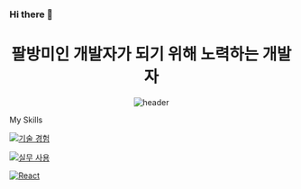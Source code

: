 ### Hi there 👋

<!--
**asdf132645/asdf132645** is a ✨ _special_ ✨ repository because its `README.md` (this file) appears on your GitHub profile.

Here are some ideas to get you started:

- 🔭 I’m currently working on ...
- 🌱 I’m currently learning ...
- 👯 I’m looking to collaborate on ...
- 🤔 I’m looking for help with ...
- 💬 Ask me about ...
- 📫 How to reach me: ...
- 😄 Pronouns: ...
- ⚡ Fun fact: ...
-->
<div align="center">
<h1> 팔방미인 개발자가 되기 위해 노력하는 개발자 </h1>

![header](https://capsule-render.vercel.app/api?text=jiWord&animation=fadeIn&type=waving&color=auto&height=200&section=header)

</div>

My Skills

[![기술 경험](https://skillicons.dev/icons?i=aws,azure,react,vue,flutter,gitlab,git,html,idea,js,jenkins,jest,mysql,nestjs,nginx,nextjs,nuxtjs,nodejs,postman,react,redux,sass,ts,visualstudio,webpack,&perline=2)](https://skillicons.dev)


[![실무 사용](https://skillicons.dev/icons?i=aws,azure,react,vue,gitlab,git,html,idea,js,jenkins,jest,nginx,nextjs,nuxtjs,nodejs,postman,redux,sass,ts,webpack,&perline=2)](https://skillicons.dev)

<a target="_blank" rel="noopener noreferrer nofollow" href="https://camo.githubusercontent.com/20779f9d605be40d4f84bbc93a5fee22e86068e785a0c0ed8d90d3d15041a3fc/68747470733a2f2f696d672e736869656c64732e696f2f62616467652f52656163742d3631444146423f7374796c653d666f722d7468652d6261646765266c6f676f3d5265616374266c6f676f436f6c6f723d626c61636b"><img src="https://camo.githubusercontent.com/20779f9d605be40d4f84bbc93a5fee22e86068e785a0c0ed8d90d3d15041a3fc/68747470733a2f2f696d672e736869656c64732e696f2f62616467652f52656163742d3631444146423f7374796c653d666f722d7468652d6261646765266c6f676f3d5265616374266c6f676f436f6c6f723d626c61636b" alt="React" data-canonical-src="https://img.shields.io/badge/React-61DAFB?style=for-the-badge&amp;logo=React&amp;logoColor=black" style="max-width: 100%;"></a>

